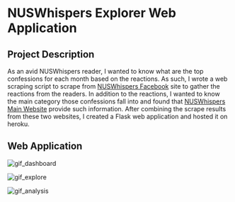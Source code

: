# NUSWhispers Explorer Web Application

## Project Description
As an avid NUSWhispers reader, I wanted to know what are the top confessions for each month based on the reactions. As such, I wrote a web scraping script to scrape from [NUSWhispers Facebook](https://www.facebook.com/nuswhispers/) site to gather the reactions from the readers. 
In addition to the reactions, I wanted to know the main category those confessions fall into and found that [NUSWhispers Main Website](https://nuswhispers.com/home/) provide such information. 
After combining the scrape results from these two websites, I created a Flask web application and hosted it on heroku.

## Web Application
![gif_dashboard](https://user-images.githubusercontent.com/53141849/160835891-0aedf364-c603-4647-ad48-5677a78e9f23.gif)

![gif_explore](https://user-images.githubusercontent.com/53141849/160835969-b2037555-d9ce-4f9e-b85e-2c5121942a38.gif)

![gif_analysis](https://user-images.githubusercontent.com/53141849/160835982-8d66881d-d6d7-4f9a-b141-4092da4deb46.gif)
